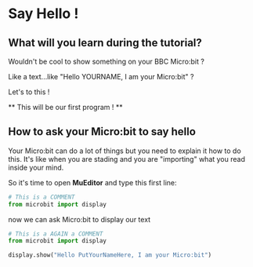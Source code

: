 # Say Hello !


## What will you learn during the tutorial?

Wouldn't be cool to show something on your BBC Micro:bit ?

Like a text...like "Hello YOURNAME, I am your Micro:bit" ?

Let's to this !

** This will be our first program ! **

## How to ask your Micro:bit to say hello

Your Micro:bit can do a lot of things but you need to explain it how to do this.
It's like when you are stading and you are "importing" what you read inside your mind.

So it's time to open **MuEditor** and type this first line:

```python
# This is a COMMENT
from microbit import display
```

now we can ask Micro:bit to display our text

```python
# This is a AGAIN a COMMENT
from microbit import display

display.show("Hello PutYourNameHere, I am your Micro:bit")
```